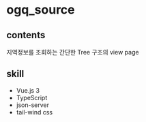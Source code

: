 # ogq_source

## contents

지역정보를 조회하는 간단한 Tree 구조의 view page

## skill

* Vue.js 3
* TypeScript
* json-server
* tail-wind css